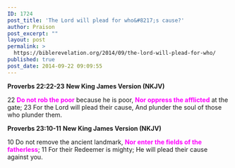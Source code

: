 ```yaml
---
ID: 1724
post_title: 'The Lord will plead for who&#8217;s cause?'
author: Praison
post_excerpt: ""
layout: post
permalink: >
  https://biblerevelation.org/2014/09/the-lord-will-plead-for-who/
published: true
post_date: 2014-09-22 09:09:55
---
```

<strong>Proverbs 22:22-23</strong>
<strong> New King James Version (NKJV)</strong>

22 <span style="color: #ff00ff;"><strong>Do not rob the poor</strong></span> because he is poor,
<span style="color: #ff00ff;"><strong>Nor oppress the afflicted</strong></span> at the gate;
23 For the Lord will plead their cause,
And plunder the soul of those who plunder them.

<strong>Proverbs 23:10-11</strong>
<strong> New King James Version (NKJV)</strong>

10 Do not remove the ancient landmark,
<span style="color: #ff00ff;"><strong>Nor enter the fields of the fatherless</strong></span>;
11 For their Redeemer is mighty;
He will plead their cause against you.